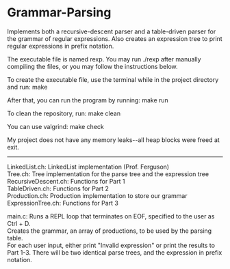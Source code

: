 # Grammar-Parsing
Implements both a recursive-descent parser and a table-driven parser for the grammar of regular expressions. Also creates an expression tree to print regular expressions in prefix notation.

The executable file is named rexp. You may run ./rexp after manually compiling the files, or you may follow the instructions below.

To create the executable file, use the terminal while in the project directory and run:
	make

After that, you can run the program by running:
	make run

To clean the repository, run:
	make clean

You can use valgrind:
	make check

My project does not have any memory leaks--all heap blocks were freed at exit.

**************************************
LinkedList.ch: LinkedList implementation (Prof. Ferguson)  
Tree.ch: Tree implementation for the parse tree and the expression tree  
RecursiveDescent.ch: Functions for Part 1  
TableDriven.ch: Functions for Part 2  
Production.ch: Production implementation to store our grammar  
ExpressionTree.ch: Functions for Part 3  

main.c: Runs a REPL loop that terminates on EOF, specified to the user as Ctrl + D.  
	Creates the grammar, an array of productions, to be used by the parsing table.  
	For each user input, either print "Invalid expression" or print the results to Part 1-3. There will be two identical parse trees, and the expression in prefix notation.
